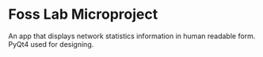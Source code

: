 # Foss Lab Microproject
An app that displays network statistics information in human readable form.
PyQt4 used for designing.
